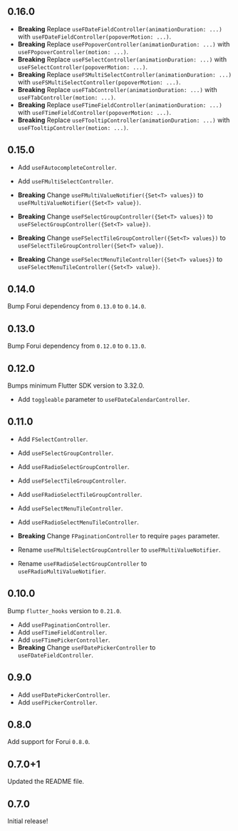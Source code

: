 ## 0.16.0

* **Breaking** Replace `useFDateFieldController(animationDuration: ...)` with `useFDateFieldController(popoverMotion: ...)`.
* **Breaking** Replace `useFPopoverController(animationDuration: ...)` with `useFPopoverController(motion: ...)`.
* **Breaking** Replace `useFSelectController(animationDuration: ...)` with `useFSelectController(popoverMotion: ...)`.
* **Breaking** Replace `useFSMultiSelectController(animationDuration: ...)` with `useFSMultiSelectController(popoverMotion: ...)`.
* **Breaking** Replace `useFTabController(animationDuration: ...)` with `useFTabController(motion: ...)`.
* **Breaking** Replace `useFTimeFieldController(animationDuration: ...)` with `useFTimeFieldController(popoverMotion: ...)`.
* **Breaking** Replace `useFTooltipController(animationDuration: ...)` with `useFTooltipController(motion: ...)`.


## 0.15.0
* Add `useFAutocompleteController`.
* Add `useFMultiSelectController`.

* **Breaking** Change `useFMultiValueNotifier({Set<T> values})` to `useFMultiValueNotifier({Set<T> value})`.
* **Breaking** Change `useFSelectGroupController({Set<T> values})` to `useFSelectGroupController({Set<T> value})`.
* **Breaking** Change `useFSelectTileGroupController({Set<T> values})` to `useFSelectTileGroupController({Set<T> value})`.
* **Breaking** Change `useFSelectMenuTileController({Set<T> values})` to `useFSelectMenuTileController({Set<T> value})`.


## 0.14.0

Bump Forui dependency from `0.13.0` to `0.14.0`.


## 0.13.0

Bump Forui dependency from `0.12.0` to `0.13.0`.


## 0.12.0

Bumps minimum Flutter SDK version to 3.32.0.

* Add `toggleable` parameter to `useFDateCalendarController`.


## 0.11.0
* Add `FSelectController`.

* Add `useFSelectGroupController`.
* Add `useFRadioSelectGroupController`.

* Add `useFSelectTileGroupController`.
* Add `useFRadioSelectTileGroupController`.

* Add `useFSelectMenuTileController`.
* Add `useFRadioSelectMenuTileController`.

* **Breaking** Change `FPaginationController` to require `pages` parameter.
* Rename `useFMultiSelectGroupController` to `useFMultiValueNotifier`.
* Rename `useFRadioSelectGroupController` to `useFRadioMultiValueNotifier`.

## 0.10.0
Bump `flutter_hooks` version to `0.21.0`.

* Add `useFPaginationController`.
* Add `useFTimeFieldController`.
* Add `useFTimePickerController`.
* **Breaking** Change `useFDatePickerController` to `useFDateFieldController`.

## 0.9.0

* Add `useFDatePickerController`.
* Add `useFPickerController`.


## 0.8.0

Add support for Forui `0.8.0`.


## 0.7.0+1

Updated the README file.


## 0.7.0

Initial release!
